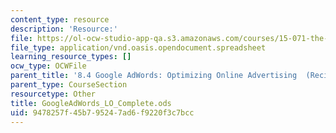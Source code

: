 ```yaml
---
content_type: resource
description: 'Resource:'
file: https://ol-ocw-studio-app-qa.s3.amazonaws.com/courses/15-071-the-analytics-edge-spring-2017/9478257f45b795247ad6f9220f3c7bcc_GoogleAdWords_LO_Complete.ods
file_type: application/vnd.oasis.opendocument.spreadsheet
learning_resource_types: []
ocw_type: OCWFile
parent_title: '8.4 Google AdWords: Optimizing Online Advertising  (Recitation)'
parent_type: CourseSection
resourcetype: Other
title: GoogleAdWords_LO_Complete.ods
uid: 9478257f-45b7-9524-7ad6-f9220f3c7bcc
---
```

